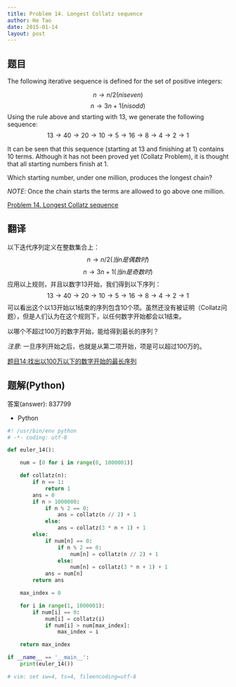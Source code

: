 ```yaml
---
title: Problem 14. Longest Collatz sequence
author: He Tao
date: 2015-01-14
layout: post
---
```


## 题目
The following iterative sequence is defined for the set of positive integers:

$$n → n/2 (n is even)$$
$$n → 3n + 1 (n is odd)$$
Using the rule above and starting with 13, we generate the following sequence:
$$13 → 40 → 20 → 10 → 5 → 16 → 8 → 4 → 2 → 1$$
<!--more-->
It can be seen that this sequence (starting at 13 and finishing at 1) contains 10 terms. Although it has not been proved yet (Collatz Problem), it is thought that all starting numbers finish at 1.

Which starting number, under one million, produces the longest chain?

*NOTE*: Once the chain starts the terms are allowed to go above one million.

[Problem 14. Longest Collatz sequence](https://projecteuler.net/problem=14 "Problem 14")

## 翻译
以下迭代序列定义在整数集合上：
$$n → n/2 (当n是偶数时)$$
$$n → 3n + 1 (当n是奇数时)$$
应用以上规则，并且以数字13开始，我们得到以下序列：
$$ 13 → 40 → 20 → 10 → 5 → 16 → 8 → 4 → 2 → 1 $$
可以看出这个以13开始以1结束的序列包含10个项。虽然还没有被证明（Collatz问题），但是人们认为在这个规则下，以任何数字开始都会以1结束。

以哪个不超过100万的数字开始，能给得到最长的序列？

*注意*: 一旦序列开始之后，也就是从第二项开始，项是可以超过100万的。

[题目14:找出以100万以下的数字开始的最长序列](http://pe.spiritzhang.com/index.php/2011-05-11-09-44-54/15-14100 "题目14")

## 题解(Python)

答案(answer): 837799

+ Python

```python
#! /usr/bin/env python
# -*- coding: utf-8

def euler_14():

    num = [0 for i in range(0, 1000001)]

    def collatz(n):
        if n == 1:
            return 1
        ans = 0
        if n > 1000000:
            if n % 2 == 0:
                ans = collatz(n // 2) + 1
            else:
                ans = collatz(3 * n + 1) + 1
        else:
            if num[n] == 0:
                if n % 2 == 0:
                    num[n] = collatz(n // 2) + 1
                else:
                    num[n] = collatz(3 * n + 1) + 1
            ans = num[n]
        return ans

    max_index = 0

    for i in range(1, 1000001):
        if num[i] == 0:
            num[i] = collatz(i)
            if num[i] > num[max_index]:
                max_index = i

    return max_index

if __name__ == '__main__':
    print(euler_14())

# vim: set sw=4, ts=4, fileencoding=utf-8
```
